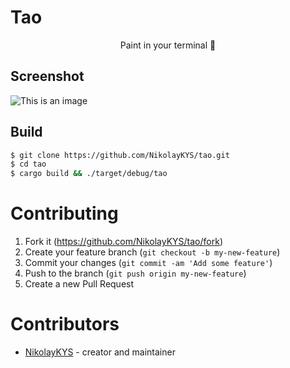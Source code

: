 # Tao
<div align="center">
  Paint in your terminal 🎨
</div>

## Screenshot
![This is an image](https://myoctocat.com/assets/images/base-octocat.svg)

## Build

```bash
$ git clone https://github.com/NikolayKYS/tao.git
$ cd tao
$ cargo build && ./target/debug/tao
```

# Contributing

1. Fork it (<https://github.com/NikolayKYS/tao/fork>)
2. Create your feature branch (`git checkout -b my-new-feature`)
3. Commit your changes (`git commit -am 'Add some feature'`)
4. Push to the branch (`git push origin my-new-feature`)
5. Create a new Pull Request

# Contributors

- [NikolayKYS](https://github.com/NikolayKYS) - creator and maintainer

